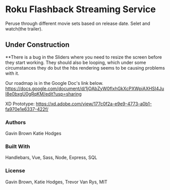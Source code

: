 # Roku Flashback Streaming Service

Peruse through different movie sets based on release date. Selet and watch(the trailer).

## Under Construction

\*\*There is a bug in the Sliders where you need to resize the screen before they start working. They should also be looping, which under some circumstances they do but the hbs rendering seems to be causing problems with it.

Our roadmap is in the Google Doc's link below.
https://docs.google.com/document/d/1jOAbZyW0flxhGkXcPXWpiAXHSI4JuI8e0bxgU0gRqKM/edit?usp=sharing

XD Prototype:
https://xd.adobe.com/view/177c0f2a-e9e9-4773-a0b1-fa970e1e6337-422f/

### Authors

Gavin Brown
Katie Hodges

### Built With

Handlebars, Vue, Sass, Node, Express, SQL

### License

Gavin Brown, Katie Hodges, Trevor Van Rys, MIT

